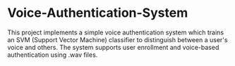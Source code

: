 # Voice-Authentication-System
This project implements a simple voice authentication system which trains an SVM (Support Vector Machine) classifier to distinguish between a user's voice and others. The system supports user enrollment and voice-based authentication using .wav files.
